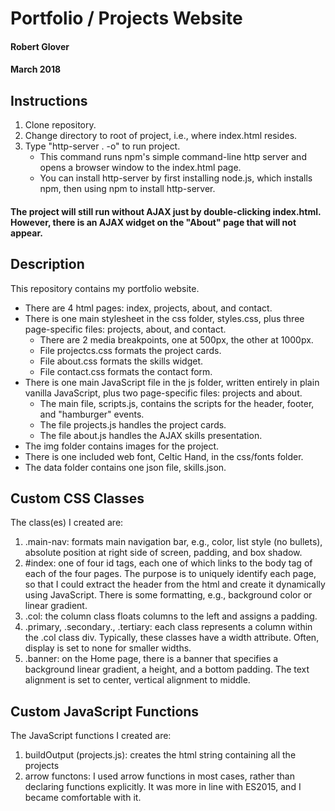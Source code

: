# Portfolio / Projects Website

#### Robert Glover
####  March 2018

## Instructions

1. Clone repository.
2. Change directory to root of project, i.e., where index.html resides.
3. Type "http-server . -o" to run project.
   * This command runs npm's simple command-line http server and opens a browser window to the index.html page.
   * You can install http-server by first installing node.js, which installs npm, then using npm to install http-server. 

#### The project will still run without AJAX just by double-clicking index.html.  However, there is an AJAX widget on the "About" page that will not appear.

## Description

This repository contains my portfolio website.

* There are 4 html pages: index, projects, about, and contact.
* There is one main stylesheet in the css folder, styles.css, plus three page-specific files: projects, about, and contact.
  * There are 2 media breakpoints, one at 500px, the other at 1000px.
  * File projectcs.css formats the project cards.
  * File about.css formats the skills widget.
  * File contact.css formats the contact form.
* There is one main JavaScript file in the js folder, written entirely in plain vanilla JavaScript, plus two page-specific files: projects and about.
  * The main file, scripts.js, contains the scripts for the header, footer, and "hamburger" events.
  * The file projects.js handles the project cards.
  * The file about.js handles the AJAX skills presentation.
* The img folder contains images for the project.
* There is one included web font, Celtic Hand, in the css/fonts folder.
* The data folder contains one json file, skills.json.

## Custom CSS Classes

The class(es) I created are:

1. .main-nav: formats main navigation bar, e.g., color, list style (no bullets), absolute position at right side of screen, padding, and box shadow.
2. #index: one of four id tags, each one of which links to the body tag of each of the four pages.  The purpose is to uniquely identify each page, so that I could extract the header from the html and create it dynamically using JavaScript.  There is some formatting, e.g., background color or linear gradient.
3. .col: the column class floats columns to the left and assigns a padding.
4. .primary, .secondary., .tertiary: each class represents a column within the .col class div.  Typically, these classes have a width attribute.  Often, display is set to none for smaller widths.
5. .banner: on the Home page, there is a banner that specifies a background linear gradient, a height, and a bottom padding.  The text alignment is set to center, vertical alignment to middle.

## Custom JavaScript Functions
The JavaScript functions I created are:

1. buildOutput (projects.js): creates the html string containing all the projects
2. arrow functons: I used arrow functions in most cases, rather than declaring functions explicitly.  It was more in line with ES2015, and I became comfortable with it.
